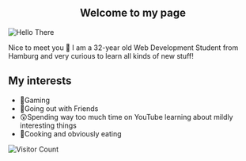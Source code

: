 <h2 align="center">Welcome to my page</h2>

![Hello There](https://media.giphy.com/media/Nx0rz3jtxtEre/giphy.gif)

Nice to meet you 👋 I am a 32-year old Web Development Student from Hamburg and very curious to learn all kinds of new stuff!

## My interests 
- 👾Gaming
- 🍻Going out with Friends
- 😲Spending way too much time on YouTube learning about mildly interesting things
- 🍕Cooking and obviously eating

![Visitor Count](https://profile-counter.glitch.me/{CorneliusMoe}/count.svg)
